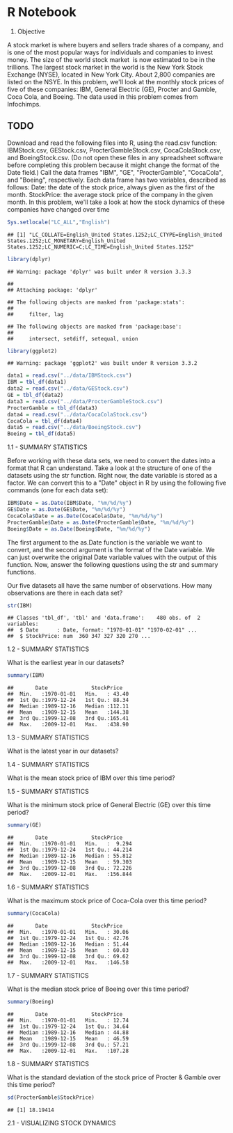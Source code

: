 R Notebook
================

1.  Objective

A stock market is where buyers and sellers trade shares of a company, and is one of the most popular ways for individuals and companies to invest money. The size of the world stock market  is now estimated to be in the trillions. The largest stock market in the world is the New York Stock Exchange (NYSE), located in New York City. About 2,800 companies are listed on the NSYE. In this problem, we'll look at the monthly stock prices of five of these companies: IBM, General Electric (GE), Procter and Gamble, Coca Cola, and Boeing. The data used in this problem comes from Infochimps.

TODO
----

Download and read the following files into R, using the read.csv function: IBMStock.csv, GEStock.csv, ProcterGambleStock.csv, CocaColaStock.csv, and BoeingStock.csv. (Do not open these files in any spreadsheet software before completing this problem because it might change the format of the Date field.) Call the data frames "IBM", "GE", "ProcterGamble", "CocaCola", and "Boeing", respectively. Each data frame has two variables, described as follows: Date: the date of the stock price, always given as the first of the month. StockPrice: the average stock price of the company in the given month. In this problem, we'll take a look at how the stock dynamics of these companies have changed over time

``` r
Sys.setlocale("LC_ALL","English")
```

    ## [1] "LC_COLLATE=English_United States.1252;LC_CTYPE=English_United States.1252;LC_MONETARY=English_United States.1252;LC_NUMERIC=C;LC_TIME=English_United States.1252"

``` r
library(dplyr)
```

    ## Warning: package 'dplyr' was built under R version 3.3.3

    ## 
    ## Attaching package: 'dplyr'

    ## The following objects are masked from 'package:stats':
    ## 
    ##     filter, lag

    ## The following objects are masked from 'package:base':
    ## 
    ##     intersect, setdiff, setequal, union

``` r
library(ggplot2)
```

    ## Warning: package 'ggplot2' was built under R version 3.3.2

``` r
data1 = read.csv("../data/IBMStock.csv")
IBM = tbl_df(data1)
data2 = read.csv("../data/GEStock.csv")
GE = tbl_df(data2)
data3 = read.csv("../data/ProcterGambleStock.csv")
ProcterGamble = tbl_df(data3)
data4 = read.csv("../data/CocaColaStock.csv")
CocaCola = tbl_df(data4)
data5 = read.csv("../data/BoeingStock.csv")
Boeing = tbl_df(data5)
```

1.1 - SUMMARY STATISTICS

Before working with these data sets, we need to convert the dates into a format that R can understand. Take a look at the structure of one of the datasets using the str function. Right now, the date variable is stored as a factor. We can convert this to a "Date" object in R by using the following five commands (one for each data set):

``` r
IBM$Date = as.Date(IBM$Date, "%m/%d/%y")
GE$Date = as.Date(GE$Date, "%m/%d/%y")
CocaCola$Date = as.Date(CocaCola$Date, "%m/%d/%y")
ProcterGamble$Date = as.Date(ProcterGamble$Date, "%m/%d/%y")
Boeing$Date = as.Date(Boeing$Date, "%m/%d/%y")
```

The first argument to the as.Date function is the variable we want to convert, and the second argument is the format of the Date variable. We can just overwrite the original Date variable values with the output of this function. Now, answer the following questions using the str and summary functions.

Our five datasets all have the same number of observations. How many observations are there in each data set?

``` r
str(IBM)
```

    ## Classes 'tbl_df', 'tbl' and 'data.frame':    480 obs. of  2 variables:
    ##  $ Date      : Date, format: "1970-01-01" "1970-02-01" ...
    ##  $ StockPrice: num  360 347 327 320 270 ...

1.2 - SUMMARY STATISTICS

What is the earliest year in our datasets?

``` r
summary(IBM)
```

    ##       Date              StockPrice    
    ##  Min.   :1970-01-01   Min.   : 43.40  
    ##  1st Qu.:1979-12-24   1st Qu.: 88.34  
    ##  Median :1989-12-16   Median :112.11  
    ##  Mean   :1989-12-15   Mean   :144.38  
    ##  3rd Qu.:1999-12-08   3rd Qu.:165.41  
    ##  Max.   :2009-12-01   Max.   :438.90

1.3 - SUMMARY STATISTICS

What is the latest year in our datasets?

1.4 - SUMMARY STATISTICS

What is the mean stock price of IBM over this time period?

1.5 - SUMMARY STATISTICS

What is the minimum stock price of General Electric (GE) over this time period?

``` r
summary(GE)
```

    ##       Date              StockPrice     
    ##  Min.   :1970-01-01   Min.   :  9.294  
    ##  1st Qu.:1979-12-24   1st Qu.: 44.214  
    ##  Median :1989-12-16   Median : 55.812  
    ##  Mean   :1989-12-15   Mean   : 59.303  
    ##  3rd Qu.:1999-12-08   3rd Qu.: 72.226  
    ##  Max.   :2009-12-01   Max.   :156.844

1.6 - SUMMARY STATISTICS

What is the maximum stock price of Coca-Cola over this time period?

``` r
summary(CocaCola)
```

    ##       Date              StockPrice    
    ##  Min.   :1970-01-01   Min.   : 30.06  
    ##  1st Qu.:1979-12-24   1st Qu.: 42.76  
    ##  Median :1989-12-16   Median : 51.44  
    ##  Mean   :1989-12-15   Mean   : 60.03  
    ##  3rd Qu.:1999-12-08   3rd Qu.: 69.62  
    ##  Max.   :2009-12-01   Max.   :146.58

1.7 - SUMMARY STATISTICS

What is the median stock price of Boeing over this time period?

``` r
summary(Boeing)
```

    ##       Date              StockPrice    
    ##  Min.   :1970-01-01   Min.   : 12.74  
    ##  1st Qu.:1979-12-24   1st Qu.: 34.64  
    ##  Median :1989-12-16   Median : 44.88  
    ##  Mean   :1989-12-15   Mean   : 46.59  
    ##  3rd Qu.:1999-12-08   3rd Qu.: 57.21  
    ##  Max.   :2009-12-01   Max.   :107.28

1.8 - SUMMARY STATISTICS

What is the standard deviation of the stock price of Procter & Gamble over this time period?

``` r
sd(ProcterGamble$StockPrice)
```

    ## [1] 18.19414

2.1 - VISUALIZING STOCK DYNAMICS
